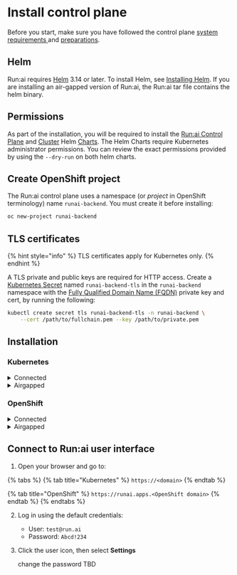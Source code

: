 # Install control plane

Before you start, make sure you have followed the control plane [system requirements ](prerequisites.md)and [preparations](preparations.md).

## Helm

Run:ai requires [Helm](https://helm.sh/) 3.14 or later. To install Helm, see [Installing Helm](https://helm.sh/docs/intro/install/). If you are installing an air-gapped version of Run:ai, the Run:ai tar file contains the helm binary.

## Permissions

As part of the installation, you will be required to install the [Run:ai Control Plane](backend.md) and [Cluster](cluster.md) Helm [Charts](https://helm.sh/). The Helm Charts require Kubernetes administrator permissions. You can review the exact permissions provided by using the `--dry-run` on both helm charts.

## Create OpenShift project <a href="#create-openshift-project" id="create-openshift-project"></a>

The Run:ai control plane uses a namespace (or _project_ in OpenShift terminology) name `runai-backend`. You must create it before installing:

```bash
oc new-project runai-backend
```

## TLS certificates <a href="#tls-certificates" id="tls-certificates"></a>

{% hint style="info" %}
TLS certificates apply for Kubernetes only.
{% endhint %}

A TLS private and public keys are required for HTTP access. Create a [Kubernetes Secret](https://kubernetes.io/docs/concepts/configuration/secret/) named `runai-backend-tls` in the `runai-backend` namespace with the [Fully Qualified Domain Name (FQDN)](https://docs.run.ai/v2.20/admin/runai-setup/cluster-setup/cluster-prerequisites/#domain-name-requirement) private key and cert, by running the following:

```bash
kubectl create secret tls runai-backend-tls -n runai-backend \
    --cert /path/to/fullchain.pem --key /path/to/private.pem
```

## Installation

### Kubernetes

<details>

<summary>Connected</summary>

Run the following command. The `global.domain=<DOMAIN>` should be the one obtained [here](preparations.md#domain-certificate):&#x20;

```bash
bash helm repo add runai-backend 
https://runai.jfrog.io/artifactory/cp-charts-prod helm repo update 
helm upgrade -i runai-backend -n runai-backend runai-backend/control-plane --version "~2.20.0" \ --set global.domain=<DOMAIN>
```

**Note:** To install a specific version, add `--version <version>` to the install command. You can find available versions by running `helm search repo -l runai-backend`.

</details>

<details>

<summary>Airgapped</summary>

Run the following command. Replace the following:

1. `<VERSION>` with the Run:ai control plane version
2. Domain name described here
3. See the Local Certificate Authority instructions below&#x20;
4. `custom-env.yaml` should have been created by the _prepare installation_ script in the previous section

```bash
bash helm upgrade -i runai-backend control-plane-<VERSION>.tgz \ # (1) 
--set global.domain=<DOMAIN> \ # (2) --set global.customCA.enabled=true \ # (3) -n runai-backend -f custom-env.yaml # (4)
```

**Tip:** Use the `--dry-run` flag to gain an understanding of what is being installed before the actual installation.

</details>

### OpenShift

<details>

<summary>Connected</summary>

Run the following command. The `<OPENSHIFT-CLUSTER-DOMAIN>` is subdomain configured for the OpenShift cluster:&#x20;

```bash
helm repo add runai-backend https://runai.jfrog.io/artifactory/cp-charts-prod
helm repo update
helm upgrade -i runai-backend -n runai-backend runai-backend/control-plane --version "~2.20.0" \
    --set global.domain=runai.apps.<OPENSHIFT-CLUSTER-DOMAIN> \ 
    --set global.config.kubernetesDistribution=openshift
```

**Note:** To install a specific version, add `--version <version>` to the install command. You can find available versions by running `helm search repo -l runai-backend`.

**Tip:** Use the `--dry-run` flag to gain an understanding of what is being installed before the actual installation.

</details>

<details>

<summary>Airgapped</summary>

Run the following command. Replace the following:

1. `<VERSION>` with the Run:ai control plane version
2. The domain configured for the OpenShift cluster. To find out the OpenShift cluster domain, run `oc get routes -A`
3. See the Local Certificate Authority instructions below
4. `custom-env.yaml` should have been created by the _prepare installation_ script in the previous section

```bash
helm upgrade -i runai-backend  ./control-plane-<version>.tgz -n runai-backend \
    --set global.domain=runai.apps.<OPENSHIFT-CLUSTER-DOMAIN> \ 
    --set global.config.kubernetesDistribution=openshift \
    --set global.customCA.enabled=true \ 
    -f custom-env.yaml 
```

</details>

## Connect to Run:ai user interface

1. Open your browser and go to:

{% tabs %}
{% tab title="Kubernetes" %}
`https://<domain>`
{% endtab %}

{% tab title="OpenShift" %}
`https://runai.apps.<OpenShift domain>`
{% endtab %}
{% endtabs %}

2. Log in using the default credentials:&#x20;
   * User: `test@run.ai`
   * Password: `Abcd!234`
3.  Click the user icon, then select **Settings**

    &#x20;change the password TBD
